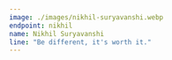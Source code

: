 ```yaml
---
image: ./images/nikhil-suryavanshi.webp
endpoint: nikhil
name: Nikhil Suryavanshi
line: "Be different, it's worth it."
---
```

